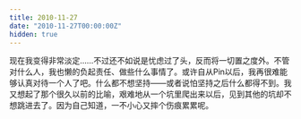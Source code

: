 ```yaml
---
title: 2010-11-27
date: "2010-11-27T00:00:00Z"
hidden: true
---
```

现在我变得非常淡定……不过还不如说是忧虑过了头，反而将一切置之度外。不管对什么人，我也懒的负起责任、做些什么事情了。或许自从Pin以后，我再很难能够认真对待一个人了吧。什么都不想坚持——或者说怕坚持之后什么都得不到。我又想起了那个很久以前的比喻，艰难地从一个坑里爬出来以后，见到其他的坑却不想跳进去了。因为自己知道，一不小心又摔个伤痕累累呢。